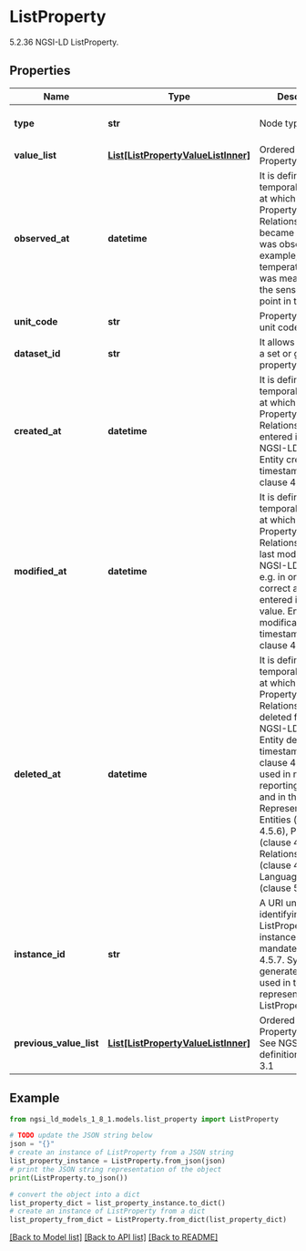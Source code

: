 # ListProperty

5.2.36 NGSI-LD ListProperty. 

## Properties

Name | Type | Description | Notes
------------ | ------------- | ------------- | -------------
**type** | **str** | Node type.  | [optional] [default to 'ListProperty']
**value_list** | [**List[ListPropertyValueListInner]**](ListPropertyValueListInner.md) | Ordered array of Property Values.  | [optional] 
**observed_at** | **datetime** | It is defined as the temporal Property at which a certain Property or Relationship became valid or was observed. For example, a temperature Value was measured by the sensor at this point in time.  | [optional] 
**unit_code** | **str** | Property Value&#39;s unit code.  | [optional] 
**dataset_id** | **str** | It allows identifying a set or group of property list values.  | [optional] 
**created_at** | **datetime** | It is defined as the temporal Property at which the Entity, Property or Relationship was entered into an NGSI-LD system.  Entity creation timestamp. See clause 4.8.  | [optional] 
**modified_at** | **datetime** | It is defined as the temporal Property at which the Entity, Property or Relationship was last modified in an NGSI-LD system, e.g. in order to correct a previously entered incorrect value.  Entity last modification timestamp. See clause 4.8.  | [optional] 
**deleted_at** | **datetime** | It is defined as the temporal Property at which the Entity, Property or Relationship was deleted from an NGSI-LD system.  Entity deletion timestamp. See clause 4.8. It is only used in notifications reporting deletions and in the Temporal Representation of Entities (clause 4.5.6), Properties (clause 4.5.7), Relationships (clause 4.5.8) and LanguageProperties (clause 5.2.32).  | [optional] 
**instance_id** | **str** | A URI uniquely identifying a ListProperty instance as  mandated by clause 4.5.7. System generated. Only used in temporal representation of ListProperties.  | [optional] [readonly] 
**previous_value_list** | [**List[ListPropertyValueListInner]**](ListPropertyValueListInner.md) | Ordered array of Property Values. See NGSI-LD Value definition in clause 3.1  | [optional] [readonly] 

## Example

```python
from ngsi_ld_models_1_8_1.models.list_property import ListProperty

# TODO update the JSON string below
json = "{}"
# create an instance of ListProperty from a JSON string
list_property_instance = ListProperty.from_json(json)
# print the JSON string representation of the object
print(ListProperty.to_json())

# convert the object into a dict
list_property_dict = list_property_instance.to_dict()
# create an instance of ListProperty from a dict
list_property_from_dict = ListProperty.from_dict(list_property_dict)
```
[[Back to Model list]](../README.md#documentation-for-models) [[Back to API list]](../README.md#documentation-for-api-endpoints) [[Back to README]](../README.md)


